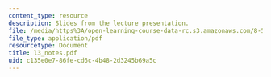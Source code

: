 ```yaml
---
content_type: resource
description: Slides from the lecture presentation.
file: /media/https%3A/open-learning-course-data-rc.s3.amazonaws.com/8-591j-systems-biology-fall-2004/c135e0e786fecd6c4b482d3245b69a5c_l3_notes.pdf
file_type: application/pdf
resourcetype: Document
title: l3_notes.pdf
uid: c135e0e7-86fe-cd6c-4b48-2d3245b69a5c
---
```

